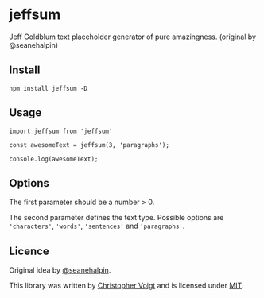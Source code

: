# jeffsum
Jeff Goldblum text placeholder generator of pure amazingness. (original by @seanehalpin)

## Install
```
npm install jeffsum -D
```

## Usage
```
import jeffsum from 'jeffsum'

const awesomeText = jeffsum(3, 'paragraphs');

console.log(awesomeText);

```

## Options
The first parameter should be a number > 0.

The second parameter defines the text type. Possible options are `'characters'`, `'words'`, `'sentences'` and `'paragraphs'`.


## Licence
Original idea by [@seanehalpin](https://twitter.com/seanehalpin).

This library was written by [Christopher Voigt](https://twitter.com/chlorophyllkid)
and is licensed under [MIT](https://github.com/chlorophyllkid/jeffsum/blob/master/LICENSE).
